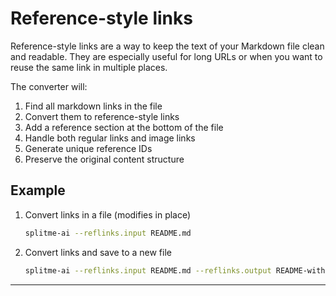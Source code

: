 # Reference-style links

Reference-style links are a way to keep the text of your Markdown file clean and readable. They are especially useful for long URLs or when you want to reuse the same link in multiple places.


The converter will:
1. Find all markdown links in the file
2. Convert them to reference-style links
3. Add a reference section at the bottom of the file
4. Handle both regular links and image links
5. Generate unique reference IDs
6. Preserve the original content structure

## Example

1. Convert links in a file (modifies in place)

    ```sh
    splitme-ai --reflinks.input README.md
    ```
2. Convert links and save to a new file

    ```sh
    splitme-ai --reflinks.input README.md --reflinks.output README-with-refs.md
    ```

---
